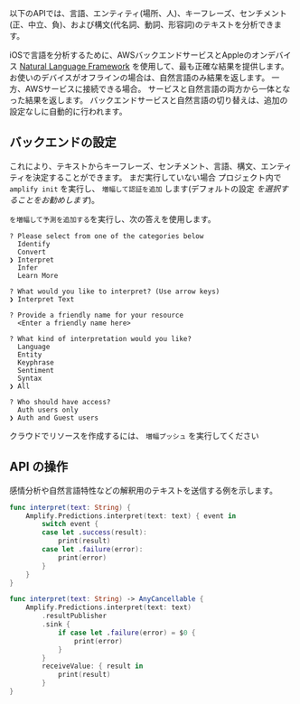 以下のAPIでは、言語、エンティティ(場所、人)、キーフレーズ、センチメント (正、中立、負)、および構文(代名詞、動詞、形容詞)のテキストを分析できます。

iOSで言語を分析するために、AWSバックエンドサービスとAppleのオンデバイス [Natural Language Framework](https://developer.apple.com/documentation/naturallanguage) を使用して、最も正確な結果を提供します。 お使いのデバイスがオフラインの場合は、自然言語のみ結果を返します。 一方、AWSサービスに接続できる場合。 サービスと自然言語の両方から一体となった結果を返します。 バックエンドサービスと自然言語の切り替えは、追加の設定なしに自動的に行われます。

## バックエンドの設定

これにより、テキストからキーフレーズ、センチメント、言語、構文、エンティティを決定することができます。 まだ実行していない場合 プロジェクト内で `amplify init` を実行し、 `増幅して認証を追加` します(デフォルトの設定 *を選択することをお勧めします*)。

`を増幅して予測を追加する`を実行し、次の答えを使用します。

```console
? Please select from one of the categories below
  Identify
  Convert
❯ Interpret
  Infer
  Learn More

? What would you like to interpret? (Use arrow keys)
❯ Interpret Text

? Provide a friendly name for your resource
  <Enter a friendly name here>

? What kind of interpretation would you like?
  Language
  Entity
  Keyphrase
  Sentiment
  Syntax
❯ All

? Who should have access?
  Auth users only
❯ Auth and Guest users
```

クラウドでリソースを作成するには、 `増幅プッシュ` を実行してください

## API の操作

感情分析や自然言語特性などの解釈用のテキストを送信する例を示します。

<amplify-block-switcher>

<amplify-block name="Listener (iOS 11+)">

```swift
func interpret(text: String) {
    Amplify.Predictions.interpret(text: text) { event in
        switch event {
        case let .success(result):
            print(result)
        case let .failure(error):
            print(error)
        }
    }
}
```

</amplify-block>

<amplify-block name="Combine (iOS 13+)">

```swift
func interpret(text: String) -> AnyCancellable {
    Amplify.Predictions.interpret(text: text)
        .resultPublisher
        .sink {
            if case let .failure(error) = $0 {
                print(error)
            }
        }
        receiveValue: { result in
            print(result)
        }
}
```

</amplify-block>

</amplify-block-switcher>
